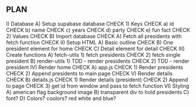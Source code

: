 ## PLAN

I) Database
  A) Setup supabase database CHECK
    1) Keys CHECK
      a) id CHECK
      b) name CHECK
      c) years CHECK
      d) party CHECK
      e) fun fact CHECK
    2) Values CHECK
  B) Import database CHECK
    A) Fetch all presidents with fetch function CHECK
II) Setup HTML
  A) Basic outline  CHECK
  B) One president element for home CHECK
  C) Detail element for detail CHECK
III) Create functions
  A) fetch-utils
    1) fetch presidents CHECK
    2) fetch single president
  B) render-utils
    1) TDD - render presidents  CHECK
    2) TDD - render president
IV) Render home CHECK
  A) app.js CHECK
    1) Render presidents  CHECK
    2) Append presidents to main page CHECK
V) Render details CHECK
  B) details.js CHECK
    1) Render details (president) CHECK
    2) Append to page CHECK
    3) get id from window and pass to fetch function
VI) Styling
  A) american flag background image
  B) transparent div to hold presidents
  C) font?
  D) Colors? coolors? red white and blue?